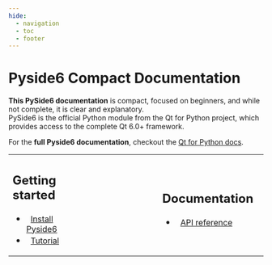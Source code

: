 ```yaml
---
hide:
  - navigation
  - toc
  - footer
---
```



# Pyside6 Compact Documentation


**This PySide6 documentation** is compact, focused on beginners, and while not complete, it is clear and explanatory. <br> PySide6 is the official Python module from the Qt for Python project, which provides access to the complete Qt 6.0+ framework. 

For the **full Pyside6 documentation**, checkout the [Qt for Python docs](https://doc.qt.io/qtforpython-6/index.html).

<style type="text/css">
.font-item {
  font-size: 16px;
}
</style>

<style type="text/css">
ul li::marker {
  font-size: 20px; /* Adjust the size */
/* Optional: change the color */
}

</style>

<table style = "border: none; border_spacing: 0;">
  <tr>
    <td style="padding-right: 150px;">
      <span> <h2>Getting started</h2></span>
      <ul>
        <li><span class="font-item">&nbsp <a href="Installation_Guide">Install Pyside6 </a></span></li>
        <li><span class="font-item">&nbsp <a href="Tutorial"> Tutorial </a></span></li>
      </ul>
    </td>
    <td style="padding-right: 20px;">
      <span> <h2>Documentation</h2></span>
      <ul>
        <li><span class="font-item">&nbsp <a href="QtWidgets">API reference</a></span></li>
      </ul>
    </td>
                                       
  </tr>
</table>